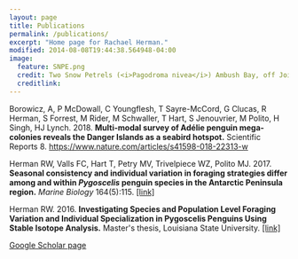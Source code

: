 ```yaml
---
layout: page
title: Publications
permalink: /publications/
excerpt: "Home page for Rachael Herman."
modified: 2014-08-08T19:44:38.564948-04:00
image:
  feature: SNPE.png
  credit: Two Snow Petrels (<i>Pagodroma nivea</i>) Ambush Bay, off Joinville Island
  creditlink: 
---
```


Borowicz, A, P McDowall, C Youngflesh, T Sayre-McCord, G Clucas, R Herman, S Forrest, M Rider, M
Schwaller, T Hart, S Jenouvrier, M Polito, H Singh, HJ Lynch. 2018. <b>Multi-modal survey of Adélie
penguin mega-colonies reveals the Danger Islands as a seabird hotspot.</b> Scientific Reports 8. https://www.nature.com/articles/s41598-018-22313-w

Herman RW, Valls FC, Hart T, Petry MV, Trivelpiece WZ, Polito MJ. 2017. <b>Seasonal consistency 
and individual variation in foraging strategies differ among and within <i>Pygoscelis</i> penguin 
species in the Antarctic Peninsula region.</b> <i>Marine Biology</i> 164(5):115. <a href="https://link.springer.com/article/10.1007/s00227-017-3142-9">[link]</a>

Herman RW. 2016. <b>Investigating Species and Population Level Foraging Variation and Individual 
Specialization in Pygoscelis Penguins Using Stable Isotope Analysis.</b> Master's thesis, Louisiana State University. <a href="http://etd.lsu.edu/docs/available/etd-07062016-143033/">[link]</a>

<a href="https://scholar.google.com/citations?user=qdcAYrkAAAAJ&hl=en&oi=sra">Google Scholar page</a>